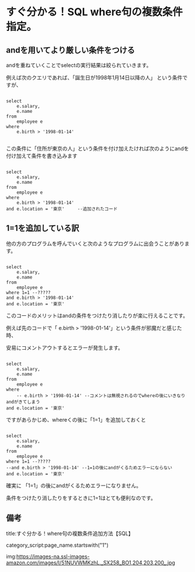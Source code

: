 

# すぐ分かる！SQL where句の複数条件指定。


## andを用いてより厳しい条件をつける

andを重ねていくことでselectの実行結果は絞られていきます。

例えば次のクエリであれば、「誕生日が1998年1月14日以降の人」
という条件ですが、

<pre><code>
select
    e.salary,
    e.name
from
    employee e
where
    e.birth > '1998-01-14'

</code></pre>

この条件に「住所が東京の人」という条件を付け加えたければ次のようにandを付け加えて条件を書き込みます


<pre><code>
select
    e.salary,
    e.name
from
    employee e
where
    e.birth > '1998-01-14'
and e.location = '東京'     --追加されたコード
</code></pre>


## 1=1を追加している訳

他の方のプログラムを呼んでいくと次のようなプログラムに出会うことがあります。

<pre><code>
select
    e.salary,
    e.name
from
    employee e
where 1=1 --?????
and e.birth > '1998-01-14'
and e.location = '東京'
</code></pre>

このコードのメリットはandの条件をつけたり消したりが楽に行えることです。

例えば先のコードで「 e.birth > '1998-01-14'」という条件が邪魔だと感じた時、

安易にコメントアウトするとエラーが発生します。

<pre><code>
select
    e.salary,
    e.name
from
    employee e
where 
    -- e.birth > '1998-01-14' --コメントは無視されるのでwhereの後にいきなりandがきてしまう
and e.location = '東京'
</code></pre>

ですがあらかじめ、whereくの後に「1=1」を追加しておくと

<pre><code>
select
    e.salary,
    e.name
from
    employee e
where 1=1 --?????
--and e.birth > '1998-01-14' --1=1の後にandがくるためエラーにならない
and e.location = '東京'
</code></pre>

確実に 「1=1」の後にandがくるためエラーになりません。

条件をつけたり消したりをするときに1=1はとても便利なのです。











## 備考

title:すぐ分かる！where句の複数条件追加方法【SQL】

category_script:page_name.startswith("1")

img:https://images-na.ssl-images-amazon.com/images/I/51NUVWMKzhL._SX258_BO1,204,203,200_.jpg

